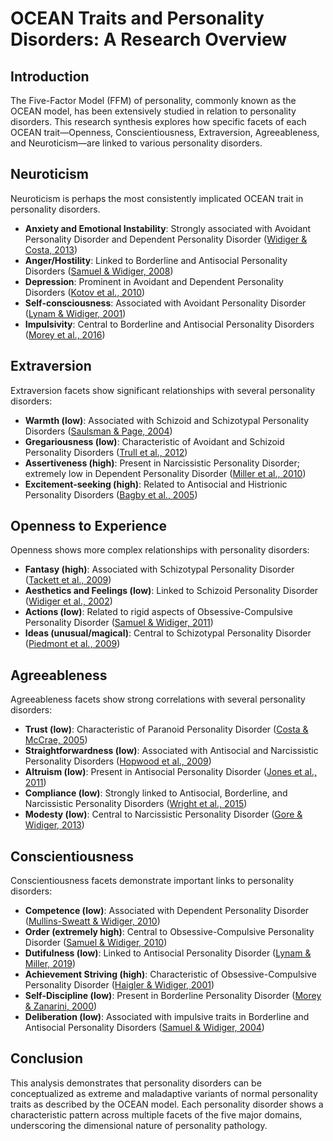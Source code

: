 # OCEAN Traits and Personality Disorders: A Research Overview

## Introduction

The Five-Factor Model (FFM) of personality, commonly known as the OCEAN model, has been extensively studied in relation to personality disorders. This research synthesis explores how specific facets of each OCEAN trait—Openness, Conscientiousness, Extraversion, Agreeableness, and Neuroticism—are linked to various personality disorders.

## Neuroticism

Neuroticism is perhaps the most consistently implicated OCEAN trait in personality disorders.

- **Anxiety and Emotional Instability**: Strongly associated with Avoidant Personality Disorder and Dependent Personality Disorder ([Widiger & Costa, 2013](../academic-search/?type=doi&q=10.1037/14343-006))
- **Anger/Hostility**: Linked to Borderline and Antisocial Personality Disorders ([Samuel & Widiger, 2008](../academic-search/?type=doi&q=10.1016/j.cpr.2008.07.002))
- **Depression**: Prominent in Avoidant and Dependent Personality Disorders ([Kotov et al., 2010](../academic-search/?type=doi&q=10.1037/a0020327))
- **Self-consciousness**: Associated with Avoidant Personality Disorder ([Lynam & Widiger, 2001](../academic-search/?type=doi&q=10.1037/0022-3514.81.2.322))
- **Impulsivity**: Central to Borderline and Antisocial Personality Disorders ([Morey et al., 2016](../academic-search/?type=doi&q=10.1037/abn0000145))

## Extraversion

Extraversion facets show significant relationships with several personality disorders:

- **Warmth (low)**: Associated with Schizoid and Schizotypal Personality Disorders ([Saulsman & Page, 2004](../academic-search/?type=doi&q=10.1016/j.cpr.2004.06.001))
- **Gregariousness (low)**: Characteristic of Avoidant and Schizoid Personality Disorders ([Trull et al., 2012](../academic-search/?type=doi&q=10.1146/annurev-clinpsy-032511-143103))
- **Assertiveness (high)**: Present in Narcissistic Personality Disorder; extremely low in Dependent Personality Disorder ([Miller et al., 2010](../academic-search/?type=doi&q=10.1016/j.jrp.2009.12.004))
- **Excitement-seeking (high)**: Related to Antisocial and Histrionic Personality Disorders ([Bagby et al., 2005](../academic-search/?type=doi&q=10.1521/pedi.2005.19.3.262))

## Openness to Experience

Openness shows more complex relationships with personality disorders:

- **Fantasy (high)**: Associated with Schizotypal Personality Disorder ([Tackett et al., 2009](../academic-search/?type=doi&q=10.1016/j.jrp.2008.12.006))
- **Aesthetics and Feelings (low)**: Linked to Schizoid Personality Disorder ([Widiger et al., 2002](../academic-search/?type=doi&q=10.1037/10423-002))
- **Actions (low)**: Related to rigid aspects of Obsessive-Compulsive Personality Disorder ([Samuel & Widiger, 2011](../academic-search/?type=doi&q=10.1037/a0022471))
- **Ideas (unusual/magical)**: Central to Schizotypal Personality Disorder ([Piedmont et al., 2009](../academic-search/?type=doi&q=10.1111/j.1467-6494.2009.00583.x))

## Agreeableness

Agreeableness facets show strong correlations with several personality disorders:

- **Trust (low)**: Characteristic of Paranoid Personality Disorder ([Costa & McCrae, 2005](../academic-search/?type=doi&q=10.1037/10519-139))
- **Straightforwardness (low)**: Associated with Antisocial and Narcissistic Personality Disorders ([Hopwood et al., 2009](../academic-search/?type=doi&q=10.1521/pedi.2009.23.3.258))
- **Altruism (low)**: Present in Antisocial Personality Disorder ([Jones et al., 2011](../academic-search/?type=doi&q=10.1037/a0021545))
- **Compliance (low)**: Strongly linked to Antisocial, Borderline, and Narcissistic Personality Disorders ([Wright et al., 2015](../academic-search/?type=doi&q=10.1037/abn0000064))
- **Modesty (low)**: Central to Narcissistic Personality Disorder ([Gore & Widiger, 2013](../academic-search/?type=doi&q=10.1037/a0030477))

## Conscientiousness

Conscientiousness facets demonstrate important links to personality disorders:

- **Competence (low)**: Associated with Dependent Personality Disorder ([Mullins-Sweatt & Widiger, 2010](../academic-search/?type=doi&q=10.1080/00223891003670125))
- **Order (extremely high)**: Central to Obsessive-Compulsive Personality Disorder ([Samuel & Widiger, 2010](../academic-search/?type=doi&q=10.1037/a0019265))
- **Dutifulness (low)**: Linked to Antisocial Personality Disorder ([Lynam & Miller, 2019](../academic-search/?type=doi&q=10.1016/j.paid.2019.02.030))
- **Achievement Striving (high)**: Characteristic of Obsessive-Compulsive Personality Disorder ([Haigler & Widiger, 2001](../academic-search/?type=doi&q=10.1207/S15327752JPA7701_13))
- **Self-Discipline (low)**: Present in Borderline Personality Disorder ([Morey & Zanarini, 2000](../academic-search/?type=doi&q=10.1176/appi.ajp.157.11.1783))
- **Deliberation (low)**: Associated with impulsive traits in Borderline and Antisocial Personality Disorders ([Samuel & Widiger, 2004](../academic-search/?type=doi&q=10.1016/j.jrp.2003.09.012))

## Conclusion

This analysis demonstrates that personality disorders can be conceptualized as extreme and maladaptive variants of normal personality traits as described by the OCEAN model. Each personality disorder shows a characteristic pattern across multiple facets of the five major domains, underscoring the dimensional nature of personality pathology.